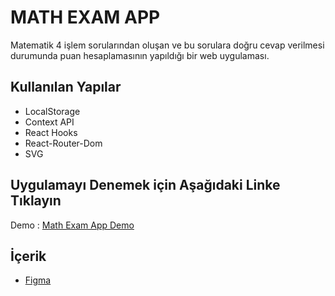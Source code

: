 # MATH EXAM APP
Matematik 4 işlem sorularından oluşan ve bu sorulara doğru cevap verilmesi durumunda puan hesaplamasının yapıldığı bir web uygulaması.

## Kullanılan Yapılar

* LocalStorage
* Context API
* React Hooks
* React-Router-Dom
* SVG

## Uygulamayı Denemek için Aşağıdaki Linke Tıklayın

Demo : [Math Exam App Demo](https://mathexamapp.netlify.app/)

## İçerik

-  [Figma ](https://www.figma.com/file/KBUZCtv1lw507YqSABRXwV/Matematik-%C3%96devi?node-id=0%3A1)
